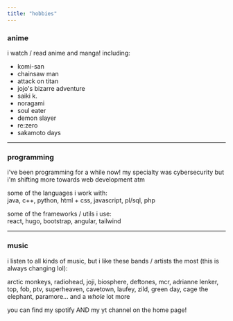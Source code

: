 ```yaml
---
title: "hobbies"
---
```


### anime

i watch / read anime and manga! including:

- komi-san
- chainsaw man
- attack on titan
- jojo's bizarre adventure
- saiki k.
- noragami
- soul eater
- demon slayer
- re:zero
- sakamoto days

___

### programming

i've been programming for a while now! my specialty was cybersecurity but i'm shifting more towards web development atm

some of the languages i work with:  
java, c++, python, html + css, javascript, pl/sql, php

some of the frameworks / utils i use:  
react, hugo, bootstrap, angular, tailwind

___

### music

i listen to all kinds of music, but i like these bands / artists the most (this is always changing lol):

arctic monkeys, radiohead, joji, biosphere, deftones, mcr, adrianne lenker, top, fob, ptv, superheaven, cavetown, laufey, zild, green day, cage the elephant, paramore... and a *whole* lot more

you can find my spotify AND my yt channel on the home page!

